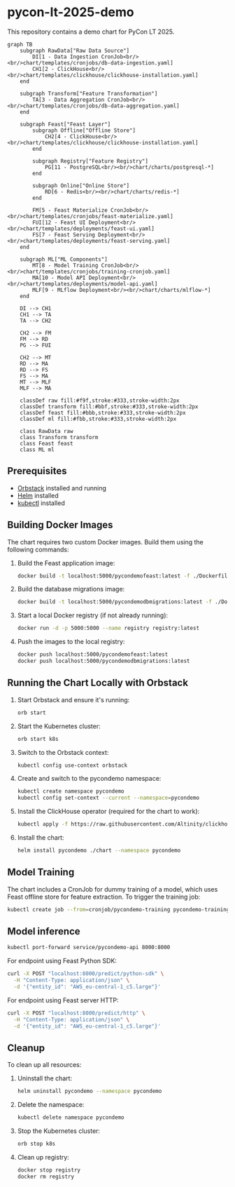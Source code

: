 # pycon-lt-2025-demo

This repository contains a demo chart for PyCon LT 2025.

```mermaid
graph TB
    subgraph RawData["Raw Data Source"]
        DI[1 - Data Ingestion CronJob<br/><br/>chart/templates/cronjobs/db-data-ingestion.yaml]
        CH1[2 - ClickHouse<br/><br/>chart/templates/clickhouse/clickhouse-installation.yaml]
    end

    subgraph Transform["Feature Transformation"]
        TA[3 - Data Aggregation CronJob<br/><br/>chart/templates/cronjobs/db-data-aggregation.yaml]
    end

    subgraph Feast["Feast Layer"]
        subgraph Offline["Offline Store"]
            CH2[4 - ClickHouse<br/><br/>chart/templates/clickhouse/clickhouse-installation.yaml]
        end
        
        subgraph Registry["Feature Registry"]
            PG[11 - PostgreSQL<br/><br/>chart/charts/postgresql-*]
        end
        
        subgraph Online["Online Store"]
            RD[6 - Redis<br/><br/>chart/charts/redis-*]
        end
        
        FM[5 - Feast Materialize CronJob<br/><br/>chart/templates/cronjobs/feast-materialize.yaml]
        FUI[12 - Feast UI Deployment<br/><br/>chart/templates/deployments/feast-ui.yaml]
        FS[7 - Feast Serving Deployment<br/><br/>chart/templates/deployments/feast-serving.yaml]
    end

    subgraph ML["ML Components"]
        MT[8 - Model Training CronJob<br/><br/>chart/templates/cronjobs/training-cronjob.yaml]
        MA[10 - Model API Deployment<br/><br/>chart/templates/deployments/model-api.yaml]
        MLF[9 - MLflow Deployment<br/><br/>chart/charts/mlflow-*]
    end

    DI --> CH1
    CH1 --> TA
    TA --> CH2
    
    CH2 --> FM
    FM --> RD
    PG --> FUI
    
    CH2 --> MT
    RD --> MA
    RD --> FS
    FS --> MA
    MT --> MLF
    MLF --> MA

    classDef raw fill:#f9f,stroke:#333,stroke-width:2px
    classDef transform fill:#bbf,stroke:#333,stroke-width:2px
    classDef feast fill:#bbb,stroke:#333,stroke-width:2px
    classDef ml fill:#fbb,stroke:#333,stroke-width:2px

    class RawData raw
    class Transform transform
    class Feast feast
    class ML ml
```

## Prerequisites

- [Orbstack](https://orbstack.dev/) installed and running
- [Helm](https://helm.sh/docs/intro/install/) installed
- [kubectl](https://kubernetes.io/docs/tasks/tools/) installed

## Building Docker Images

The chart requires two custom Docker images. Build them using the following commands:

1. Build the Feast application image:

   ```bash
   docker build -t localhost:5000/pycondemofeast:latest -f ./Dockerfile.feast .
   ```

2. Build the database migrations image:

   ```bash
   docker build -t localhost:5000/pycondemodbmigrations:latest -f ./Dockerfile.dbmigrations .
   ```

3. Start a local Docker registry (if not already running):

   ```bash
   docker run -d -p 5000:5000 --name registry registry:latest
   ```

4. Push the images to the local registry:

   ```bash
   docker push localhost:5000/pycondemofeast:latest
   docker push localhost:5000/pycondemodbmigrations:latest
   ```

## Running the Chart Locally with Orbstack

1. Start Orbstack and ensure it's running:

   ```bash
   orb start
   ```

2. Start the Kubernetes cluster:

   ```bash
   orb start k8s
   ```

3. Switch to the Orbstack context:

   ```bash
   kubectl config use-context orbstack
   ```

4. Create and switch to the pycondemo namespace:

   ```bash
   kubectl create namespace pycondemo
   kubectl config set-context --current --namespace=pycondemo
   ```

5. Install the ClickHouse operator (required for the chart to work):

   ```bash
   kubectl apply -f https://raw.githubusercontent.com/Altinity/clickhouse-operator/master/deploy/operator/clickhouse-operator-install-bundle.yaml
   ```

6. Install the chart:

   ```bash
   helm install pycondemo ./chart --namespace pycondemo
   ```

## Model Training

The chart includes a CronJob for dummy training of a model, which uses Feast offline store for feature extraction.
To trigger the training job:

```bash
kubectl create job --from=cronjob/pycondemo-training pycondemo-training-manual -n pycondemo
```

## Model inference

```bash
kubectl port-forward service/pycondemo-api 8000:8000
```

For endpoint using Feast Python SDK:

```bash
curl -X POST "localhost:8000/predict/python-sdk" \
  -H "Content-Type: application/json" \
  -d '{"entity_id": "AWS_eu-central-1_c5.large"}'
```

For endpoint using Feast server HTTP:

```bash
curl -X POST "localhost:8000/predict/http" \
  -H "Content-Type: application/json" \
  -d '{"entity_id": "AWS_eu-central-1_c5.large"}'
```

## Cleanup

To clean up all resources:

1. Uninstall the chart:

   ```bash
   helm uninstall pycondemo --namespace pycondemo
   ```

2. Delete the namespace:

   ```bash
   kubectl delete namespace pycondemo
   ```

3. Stop the Kubernetes cluster:

   ```bash
   orb stop k8s
   ```

4. Clean up registry:

   ```bash
   docker stop registry
   docker rm registry
   ```
